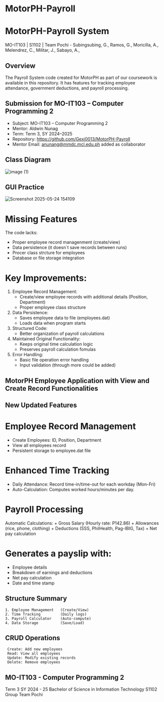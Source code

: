 # MotorPH-Payroll
# MotorPH-Payroll System
MO-IT103 | S1102 | Team Pochi - Subingsubing, G., Ramos, G., Moricilla, A., Melendrez, C., Militar, J., Sabayo, A., 

## Overview  
The Payroll System code created for MotorPH as part of our coursework is available in this repository.
It has features for tracking employee attendance, government deductions, and payroll processing.

## Submission for MO-IT103 – Computer Programming 2

- Subject: MO-IT103 – Computer Programming 2  
- Mentor: Aldwin Nunag  
- Term: Term 3, SY 2024–2025   
- Repository: https://github.com/Gexi0013/MotorPH-Payroll
- Mentor Email: anunang@mmdc.mcl.edu.ph added as collaborator  

## Class Diagram
![image (1)](https://github.com/user-attachments/assets/94731670-24d5-4d55-b836-18b3aa26bc1e)

## GUI Practice
![Screenshot 2025-05-24 154109](https://github.com/user-attachments/assets/22912a46-2623-4954-933d-f8463541e008)

# Missing Features
The code lacks:
  - Proper employee record managenment (create/view)
  - Data persistence (it doesn`t save records between runs)
  - Procer class strcture for employees
  - Database or file storage integration

# Key Improvements:
  1. Employee Record Management:
     - Create/view employee records with additional details (Position, Department)
     - Proper employee class structure
  2. Data Persistence:
     - Saves employee data to file (employees.dat)
     - Loads data when program starts
  3. Structured Code:
     - Better organization of payroll calculations
  4. Maintained Original Functionality:
     - Keeps original time calculation logic
     - Preserves payroll calculation fomulas
  5. Error Handling:
     - Basic file operation error handling
     - Input validation (through more could be added)

## MotorPH Employee Application with View and Create Record Functionalities

## New Updated Features
# Employee Record Management
  - Create Employees: ID, Position, Department
  - View all employees record
  - Persistent storage to employee.dat file

# Enhanced Time Tracking
  - Daily Attendance: Record time-in/time-out for each workday (Mon-Fri)
  - Auto-Calculation: Computes worked hours/minutes per day.
    
# Payroll Processing
   Automatic Calculations:
    + Gross Salary (Hourly rate: P142.86)
    + Allowances (rice, phone, clothing)
    + Deductions (SSS, PhilHealth, Pag-IBIG, Tax)
    + Net pay calculation

# Generates a payslip with:
  - Employee details
  - Breakdown of earnings and deductions
  - Net pay calculation
  - Date and time stamp

## Structure Summary
    1. Employee Management   (Create/View)
    2. Time Tracking         (Daily logs)
    3. Payroll Calculator    (Auto-compute)
    4. Data Storage          (Save/Load)

## CRUD Operations
     Create: Add new employees
     Read: View all employees
     Update: Modify existing records
     Delete: Remove employees
  
## MO-IT103 - Computer Programming 2
Term 3  SY 2024 - 25  Bachelor of Science in Information Technology  S1102
Group Team Pochi


